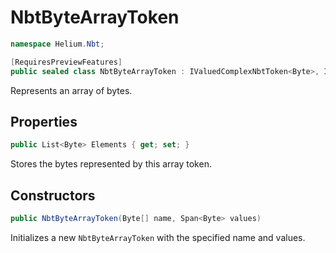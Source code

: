 # NbtByteArrayToken

~~~cs
namespace Helium.Nbt;

[RequiresPreviewFeatures]
public sealed class NbtByteArrayToken : IValuedComplexNbtToken<Byte>, IList<Byte>
~~~

Represents an array of bytes.

## Properties

~~~cs
public List<Byte> Elements { get; set; }
~~~

Stores the bytes represented by this array token.

## Constructors

~~~cs
public NbtByteArrayToken(Byte[] name, Span<Byte> values)
~~~

Initializes a new `NbtByteArrayToken` with the specified name and values.